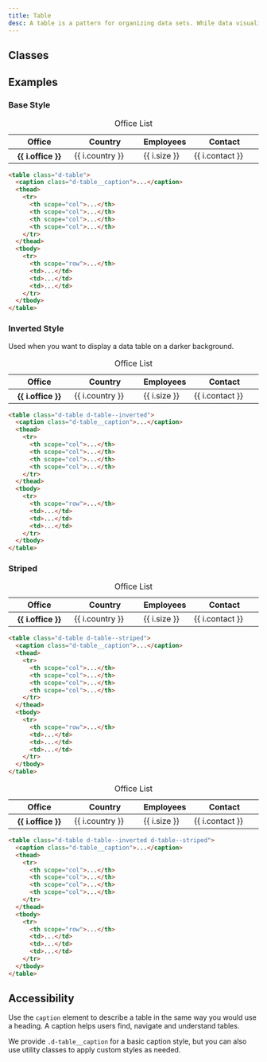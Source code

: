 ```yaml
---
title: Table
desc: A table is a pattern for organizing data sets. While data visualization helps quickly summarize a data set, a table allows users to compare and analyze individual data rows.
---
```


## Classes
<component-class-table component-name="table" />

## Examples
### Base Style

<code-well-header bgclass="d-bgc-white">
  <table class="d-table d-d-unset">
    <caption class="d-table__caption">Office List</caption>
    <thead>
      <tr>
        <th scope="col">Office</th>
        <th scope="col">Country</th>
        <th scope="col" width="10%">Employees</th>
        <th scope="col">Contact</th>
      </tr>
    </thead>
    <tbody>
      <tr v-for="i in examples">
        <th scope="row">{{ i.office }}</th>
        <td>{{ i.country }}</td>
        <td>{{ i.size }}</td>
        <td>{{ i.contact }}</td>
      </tr>
    </tbody>
  </table>
</code-well-header>

```html
<table class="d-table">
  <caption class="d-table__caption">...</caption>
  <thead>
    <tr>
      <th scope="col">...</th>
      <th scope="col">...</th>
      <th scope="col">...</th>
      <th scope="col">...</th>
    </tr>
  </thead>
  <tbody>
    <tr>
      <th scope="row">...</th>
      <td>...</td>
      <td>...</td>
      <td>...</td>
    </tr>
  </tbody>
</table>
```

### Inverted Style
Used when you want to display a data table on a darker background.

<code-well-header bgclass="d-bgc-black-800">
  <table class="d-table d-d-unset d-table--inverted">
    <caption class="d-table__caption">Office List</caption>
    <thead>
      <tr>
        <th scope="col">Office</th>
        <th scope="col">Country</th>
        <th scope="col" width="10%">Employees</th>
        <th scope="col">Contact</th>
      </tr>
    </thead>
    <tbody>
      <tr v-for="i in examples">
        <th scope="row">{{ i.office }}</th>
        <td>{{ i.country }}</td>
        <td>{{ i.size }}</td>
        <td>{{ i.contact }}</td>
      </tr>
    </tbody>
  </table>
</code-well-header>

```html
<table class="d-table d-table--inverted">
  <caption class="d-table__caption">...</caption>
  <thead>
    <tr>
      <th scope="col">...</th>
      <th scope="col">...</th>
      <th scope="col">...</th>
      <th scope="col">...</th>
    </tr>
  </thead>
  <tbody>
    <tr>
      <th scope="row">...</th>
      <td>...</td>
      <td>...</td>
      <td>...</td>
    </tr>
  </tbody>
</table>
```

### Striped
<code-well-header bgclass="d-bgc-white">
  <table class="d-table d-d-unset d-table--striped">
    <caption class="d-table__caption">Office List</caption>
    <thead>
      <tr>
        <th scope="col">Office</th>
        <th scope="col">Country</th>
        <th scope="col" width="10%">Employees</th>
        <th scope="col">Contact</th>
      </tr>
    </thead>
    <tbody>
      <tr v-for="i in examples">
        <th scope="row">{{ i.office }}</th>
        <td>{{ i.country }}</td>
        <td>{{ i.size }}</td>
        <td>{{ i.contact }}</td>
      </tr>
    </tbody>
  </table>
</code-well-header>

```html
<table class="d-table d-table--striped">
  <caption class="d-table__caption">...</caption>
  <thead>
    <tr>
      <th scope="col">...</th>
      <th scope="col">...</th>
      <th scope="col">...</th>
      <th scope="col">...</th>
    </tr>
  </thead>
  <tbody>
    <tr>
      <th scope="row">...</th>
      <td>...</td>
      <td>...</td>
      <td>...</td>
    </tr>
  </tbody>
</table>
```

<code-well-header bgclass="d-bgc-black-800">
  <table class="d-table d-d-unset d-table--inverted d-table--striped">
    <caption class="d-table__caption">Office List</caption>
    <thead>
      <tr>
        <th scope="col">Office</th>
        <th scope="col">Country</th>
        <th scope="col" width="10%">Employees</th>
        <th scope="col">Contact</th>
      </tr>
    </thead>
    <tbody>
      <tr v-for="i in examples">
        <th scope="row">{{ i.office }}</th>
        <td>{{ i.country }}</td>
        <td>{{ i.size }}</td>
        <td>{{ i.contact }}</td>
      </tr>
    </tbody>
  </table>
</code-well-header>

```html
<table class="d-table d-table--inverted d-table--striped">
  <caption class="d-table__caption">...</caption>
  <thead>
    <tr>
      <th scope="col">...</th>
      <th scope="col">...</th>
      <th scope="col">...</th>
      <th scope="col">...</th>
    </tr>
  </thead>
  <tbody>
    <tr>
      <th scope="row">...</th>
      <td>...</td>
      <td>...</td>
      <td>...</td>
    </tr>
  </tbody>
</table>
```

## Accessibility
Use the `caption` element to describe a table in the same way you would use a heading. A caption helps users find, navigate and understand tables.

We provide `.d-table__caption` for a basic caption style, but you can also use utility classes to apply custom styles as needed.

<script setup>
  import { examples } from '@data/table.json';
</script>
